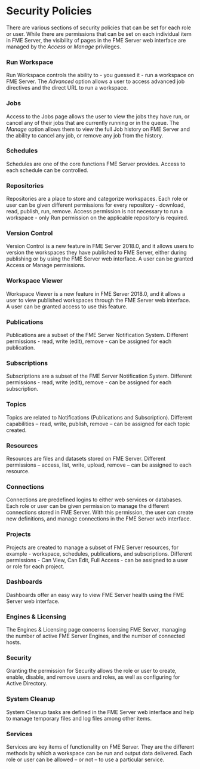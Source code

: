 # Security Policies #

There are various sections of security policies that can be set for each role or user. While there are permissions that can be set on each individual item in FME Server, the visibility of pages in the FME Server web interface are managed by the *Access* or *Manage* privileges.

### Run Workspace ###

Run Workspace controls the ability to - you guessed it - run a workspace on FME Server. The *Advanced* option allows a user to access advanced job directives and the direct URL to run a workspace.

### Jobs ###

Access to the Jobs page allows the user to view the jobs they have run, or cancel any of their jobs that are currently running or in the queue. The *Manage* option allows them to view the full Job history on FME Server and the ability to cancel any job, or remove any job from the history.

### Schedules ###

Schedules are one of the core functions FME Server provides. Access to each schedule can be controlled.

### Repositories ###

Repositories are a place to store and categorize workspaces. Each role or user can be given different permissions for every repository - download, read, publish, run, remove. Access permission is not necessary to run a workspace - only Run permission on the applicable repository is required.

### Version Control ###
Version Control is a new feature in FME Server 2018.0, and it allows users to version the workspaces they have published to FME Server, either during publishing or by using the FME Server web interface. A user can be granted Access or Manage permissions.

### Workspace Viewer ###

Workspace Viewer is a new feature in FME Server 2018.0, and it allows a user to view published workspaces through the FME Server web interface.  A user can be granted access to use this feature.

### Publications ###

Publications are a subset of the FME Server Notification System. Different permissions - read, write (edit), remove - can be assigned for each publication.

### Subscriptions ###

Subscriptions are a subset of the FME Server Notification System. Different permissions - read, write (edit), remove - can be assigned for each subscription.

### Topics ###

Topics are related to Notifications (Publications and Subscription). Different capabilities – read, write, publish, remove – can be assigned for each topic created.

### Resources ###

Resources are files and datasets stored on FME Server. Different permissions – access, list, write, upload, remove – can be assigned to each resource.

### Connections ###

Connections are predefined logins to either web services or databases. Each role or user can be given permission to manage the different connections stored in FME Server. With this permission, the user can create new definitions, and manage connections in the FME Server web interface.

### Projects ###

Projects are created to manage a subset of FME Server resources, for example - workspace, schedules, publications, and subscriptions. Different permissions - Can View, Can Edit, Full Access - can be assigned to a user or role for each project.

### Dashboards ###

Dashboards offer an easy way to view FME Server health using the FME Server web interface.

### Engines & Licensing ###

The Engines & Licensing page concerns licensing FME Server, managing the number of active FME Server Engines, and the number of connected hosts.

### Security ###

Granting the permission for Security allows the role or user to create, enable, disable, and remove users and roles, as well as configuring for Active Directory.

### System Cleanup ###

System Cleanup tasks are defined in the FME Server web interface and help to manage temporary files and log files among other items.

### Services ###

Services are key items of functionality on FME Server. They are the different methods by which a workspace can be run and output data delivered. Each role or user can be allowed – or not – to use a particular service.
